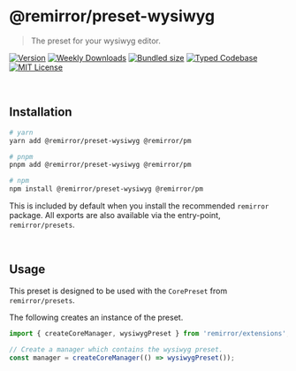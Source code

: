 # @remirror/preset-wysiwyg

> The preset for your wysiwyg editor.

[![Version][version]][npm] [![Weekly Downloads][downloads-badge]][npm] [![Bundled size][size-badge]][size] [![Typed Codebase][typescript]](#) [![MIT License][license]](#)

[version]: https://flat.badgen.net/npm/v/@remirror/preset-wysiwyg/next
[npm]: https://npmjs.com/package/@remirror/preset-wysiwyg/v/next
[license]: https://flat.badgen.net/badge/license/MIT/purple
[size]: https://bundlephobia.com/result?p=@remirror/preset-wysiwyg
[size-badge]: https://flat.badgen.net/bundlephobia/minzip/@remirror/preset-wysiwyg
[typescript]: https://flat.badgen.net/badge/icon/TypeScript?icon=typescript&label
[downloads-badge]: https://badgen.net/npm/dw/@remirror/preset-wysiwyg/red?icon=npm

<br />

## Installation

```bash
# yarn
yarn add @remirror/preset-wysiwyg @remirror/pm

# pnpm
pnpm add @remirror/preset-wysiwyg @remirror/pm

# npm
npm install @remirror/preset-wysiwyg @remirror/pm
```

This is included by default when you install the recommended `remirror` package. All exports are also available via the entry-point, `remirror/presets`.

<br />

## Usage

This preset is designed to be used with the `CorePreset` from `remirror/presets`.

The following creates an instance of the preset.

```ts
import { createCoreManager, wysiwygPreset } from 'remirror/extensions';

// Create a manager which contains the wysiwyg preset.
const manager = createCoreManager(() => wysiwygPreset());
```
